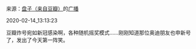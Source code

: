 来源：[盘子（来自豆瓣）](https://www.douban.com/people/zhaoxun69/)的[广播](https://www.douban.com/people/zhaoxun69/status/2810185464/)


2020-02-14_13:13:23


豆瓣炸号宛如新冠感染啊，各种随机摇奖模式……刚刚知道那位奥迪朋友也申新号了，发出了今天第一阵笑。
